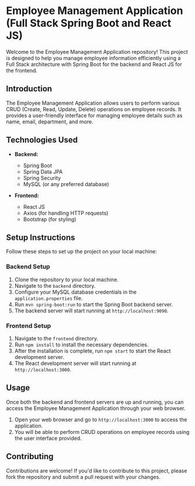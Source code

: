 # Employee Management Application (Full Stack Spring Boot and React JS)

Welcome to the Employee Management Application repository! This project is designed to help you manage employee information efficiently using a Full Stack architecture with Spring Boot for the backend and React JS for the frontend.

## Introduction

The Employee Management Application allows users to perform various CRUD (Create, Read, Update, Delete) operations on employee records. It provides a user-friendly interface for managing employee details such as name, email, department, and more.

## Technologies Used

- **Backend:**
  - Spring Boot
  - Spring Data JPA
  - Spring Security
  - MySQL (or any preferred database)

- **Frontend:**
  - React JS
  - Axios (for handling HTTP requests)
  - Bootstrap (for styling)

## Setup Instructions

Follow these steps to set up the project on your local machine:

### Backend Setup

1. Clone the repository to your local machine.
2. Navigate to the `backend` directory.
3. Configure your MySQL database credentials in the `application.properties` file.
4. Run `mvn spring-boot:run` to start the Spring Boot backend server.
5. The backend server will start running at `http://localhost:9090`.

### Frontend Setup

1. Navigate to the `frontend` directory.
2. Run `npm install` to install the necessary dependencies.
3. After the installation is complete, run `npm start` to start the React development server.
4. The React development server will start running at `http://localhost:3000`.

## Usage

Once both the backend and frontend servers are up and running, you can access the Employee Management Application through your web browser. 

1. Open your web browser and go to `http://localhost:3000` to access the application.
2. You will be able to perform CRUD operations on employee records using the user interface provided.

## Contributing

Contributions are welcome! If you'd like to contribute to this project, please fork the repository and submit a pull request with your changes.


